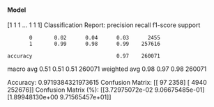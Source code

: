 #### Model
[1 1 1 ... 1 1 1]
Classification Report:
              precision    recall  f1-score   support

           0       0.02      0.04      0.03      2455
           1       0.99      0.98      0.99    257616

    accuracy                           0.97    260071
   macro avg       0.51      0.51      0.51    260071
weighted avg       0.98      0.97      0.98    260071

Accuracy: 0.9719384321973615
Confusion Matrix:
[[    97   2358]
 [  4940 252676]]
Confusion Matrix (%):
[[3.72975072e-02 9.06675485e-01]
 [1.89948130e+00 9.71565457e+01]]

